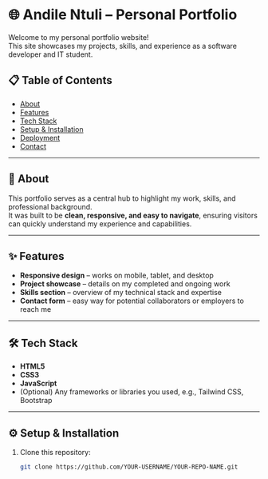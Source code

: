 # 🌐 Andile Ntuli – Personal Portfolio

Welcome to my personal portfolio website!  
This site showcases my projects, skills, and experience as a software developer and IT student.

## 📋 Table of Contents
- [About](#about)
- [Features](#features)
- [Tech Stack](#tech-stack)
- [Setup & Installation](#setup--installation)
- [Deployment](#deployment)
- [Contact](#contact)

---

## 📖 About
This portfolio serves as a central hub to highlight my work, skills, and professional background.  
It was built to be **clean, responsive, and easy to navigate**, ensuring visitors can quickly understand my experience and capabilities.

---

## ✨ Features
- **Responsive design** – works on mobile, tablet, and desktop  
- **Project showcase** – details on my completed and ongoing work  
- **Skills section** – overview of my technical stack and expertise  
- **Contact form** – easy way for potential collaborators or employers to reach me  

---

## 🛠 Tech Stack
- **HTML5**
- **CSS3**
- **JavaScript**
- (Optional) Any frameworks or libraries you used, e.g., Tailwind CSS, Bootstrap

---

## ⚙️ Setup & Installation
1. Clone this repository:
   ```bash
   git clone https://github.com/YOUR-USERNAME/YOUR-REPO-NAME.git
